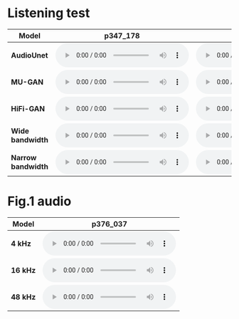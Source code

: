 # Listening test
| **Model** | **p347_178** | **p351_181** | **p360_223** | **p361_094** | **p361_302** | **p362_125** | **p362_260** | **p363_307** | **p364_256** | **p376_037** |
|-----------|-----------------------------------------------------------------|-----------------------------------------------------------------|-----------------------------------------------------------------|-----------------------------------------------------------------|-----------------------------------------------------------------|-----------------------------------------------------------------|-----------------------------------------------------------------|-----------------------------------------------------------------|-----------------------------------------------------------------|-----------------------------------------------------------------|
| **AudioUnet** | <audio controls><source src="data/listening_test/p347/p347_178_upsample48_audiounet.wav" type="audio/wav"></audio> | <audio controls><source src="data/listening_test/p351/p351_181_upsample48_audiounet.wav" type="audio/wav"></audio> | <audio controls><source src="data/listening_test/p360/p360_223_upsample48_audiounet.wav" type="audio/wav"></audio> | <audio controls><source src="data/listening_test/p361/p361_094_upsample48_audiounet.wav" type="audio/wav"></audio> | <audio controls><source src="data/listening_test/p361/p361_302_upsample48_audiounet.wav" type="audio/wav"></audio> | <audio controls><source src="data/listening_test/p362/p362_125_upsample48_audiounet.wav" type="audio/wav"></audio> | <audio controls><source src="data/listening_test/p363/p363_307_upsample48_audiounet.wav" type="audio/wav"></audio> | <audio controls><source src="data/listening_test/p364/p364_256_upsample48_audiounet.wav" type="audio/wav"></audio> | <audio controls><source src="data/listening_test/p374/p374_028_upsample48_audiounet.wav" type="audio/wav"></audio> | <audio controls><source src="data/listening_test/p376/p376_037_upsample48_audiounet.wav" type="audio/wav"></audio> |
| **MU-GAN** | <audio controls><source src="data/listening_test/p347/p347_178_upsample48_gan.wav" type="audio/wav"></audio> | <audio controls><source src="data/listening_test/p351/p351_181_upsample48_gan.wav" type="audio/wav"></audio> | <audio controls><source src="data/listening_test/p360/p360_223_upsample48_gan.wav" type="audio/wav"></audio> | <audio controls><source src="data/listening_test/p361/p361_094_upsample48_gan.wav" type="audio/wav"></audio> | <audio controls><source src="data/listening_test/p361/p361_302_upsample48_gan.wav" type="audio/wav"></audio> | <audio controls><source src="data/listening_test/p362/p362_125_upsample48_gan.wav" type="audio/wav"></audio> | <audio controls><source src="data/listening_test/p363/p363_307_upsample48_gan.wav" type="audio/wav"></audio> | <audio controls><source src="data/listening_test/p364/p364_256_upsample48_gan.wav" type="audio/wav"></audio> | <audio controls><source src="data/listening_test/p374/p374_028_upsample48_gan.wav" type="audio/wav"></audio> | <audio controls><source src="data/listening_test/p376/p376_037_upsample48_gan.wav" type="audio/wav"></audio> |
| **HiFi-GAN** | <audio controls><source src="data/listening_test/p347/p347_178_upsample48_hifigan.wav" type="audio/wav"></audio> | <audio controls><source src="data/listening_test/p351/p351_181_upsample48_hifigan.wav" type="audio/wav"></audio> | <audio controls><source src="data/listening_test/p360/p360_223_upsample48_hifigan.wav" type="audio/wav"></audio> | <audio controls><source src="data/listening_test/p361/p361_094_upsample48_hifigan.wav" type="audio/wav"></audio> | <audio controls><source src="data/listening_test/p361/p361_302_upsample48_hifigan.wav" type="audio/wav"></audio> | <audio controls><source src="data/listening_test/p362/p362_125_upsample48_hifigan.wav" type="audio/wav"></audio> | <audio controls><source src="data/listening_test/p363/p363_307_upsample48_hifigan.wav" type="audio/wav"></audio> | <audio controls><source src="data/listening_test/p364/p364_256_upsample48_hifigan.wav" type="audio/wav"></audio> | <audio controls><source src="data/listening_test/p374/p374_028_upsample48_hifigan.wav" type="audio/wav"></audio> | <audio controls><source src="data/listening_test/p376/p376_037_upsample48_hifigan.wav" type="audio/wav"></audio> |
| **Wide bandwidth** | <audio controls><source src="data/listening_test/p347/p347_178_hr48.wav" type="audio/wav"></audio> | <audio controls><source src="data/listening_test/p351/p351_181_hr48.wav" type="audio/wav"></audio> | <audio controls><source src="data/listening_test/p360/p360_223_hr48.wav" type="audio/wav"></audio> | <audio controls><source src="data/listening_test/p361/p361_094_hr48.wav" type="audio/wav"></audio> | <audio controls><source src="data/listening_test/p361/p361_302_hr48.wav" type="audio/wav"></audio> | <audio controls><source src="data/listening_test/p362/p362_125_hr48.wav" type="audio/wav"></audio> | <audio controls><source src="data/listening_test/p363/p363_307_hr48.wav" type="audio/wav"></audio> | <audio controls><source src="data/listening_test/p364/p364_256_hr48.wav" type="audio/wav"></audio> | <audio controls><source src="data/listening_test/p374/p374_028_hr48.wav" type="audio/wav"></audio> | <audio controls><source src="data/listening_test/p376/p376_037_hr48.wav" type="audio/wav"></audio> |
| **Narrow bandwidth** | <audio controls><source src="data/listening_test/p347/p347_178_lr_input16.wav" type="audio/wav"></audio> | <audio controls><source src="data/listening_test/p351/p351_181_lr_input16.wav" type="audio/wav"></audio> | <audio controls><source src="data/listening_test/p360/p360_223_lr_input16.wav" type="audio/wav"></audio> | <audio controls><source src="data/listening_test/p361/p361_094_lr_input16.wav" type="audio/wav"></audio> | <audio controls><source src="data/listening_test/p361/p361_302_lr_input16.wav" type="audio/wav"></audio> | <audio controls><source src="data/listening_test/p362/p362_125_lr_input16.wav" type="audio/wav"></audio> | <audio controls><source src="data/listening_test/p363/p363_307_lr_input16.wav" type="audio/wav"></audio> | <audio controls><source src="data/listening_test/p364/p364_256_lr_input16.wav" type="audio/wav"></audio> | <audio controls><source src="data/listening_test/p374/p374_028_lr_input16.wav" type="audio/wav"></audio> | <audio controls><source src="data/listening_test/p376/p376_037_lr_input16.wav" type="audio/wav"></audio> |
# Fig.1 audio
| **Model** | **p376_037** |
|-----------|-----------------------------------------------------------------|
| **4 kHz** | <audio controls><source src="data/fig1/p376_001_4.wav" type="audio/wav"></audio> |
| **16 kHz** | <audio controls><source src="data/fig1/p376_001_16.wav" type="audio/wav"></audio> |
| **48 kHz** | <audio controls><source src="data/fig1/p376_001_48.wav" type="audio/wav"></audio> |
